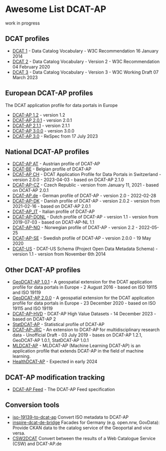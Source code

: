 # Awesome List DCAT-AP

work in progress

## DCAT profiles

- [DCAT 1](https://www.w3.org/TR/vocab-dcat-1/) - Data Catalog Vocabulary - W3C Recommendation 16 January 2014
- [DCAT 2](https://www.w3.org/TR/2020/REC-vocab-dcat-2-20200204/) - Data Catalog Vocabulary - Version 2 - W3C Recommendation 04 February 2020
- [DCAT 3](https://www.w3.org/TR/vocab-dcat-3/) - Data Catalog Vocabulary - Version 3 - W3C Working Draft 07 March 2023

## European DCAT-AP profiles

The DCAT application profile for data portals in Europe

- [DCAT-AP 1.2](https://joinup.ec.europa.eu/collection/semantic-interoperability-community-semic/solution/dcat-application-profile-data-portals-europe/release/12) - version 1.2
- [DCAT-AP 2.0.1](https://joinup.ec.europa.eu/collection/semantic-interoperability-community-semic/solution/dcat-application-profile-data-portals-europe/release/201-0) - version 2.0.1
- [DCAT-AP 2.1.1](https://github.com/SEMICeu/DCAT-AP/tree/master/releases/2.1.1) - version 2.1.1
- [DCAT-AP 3.0.0](https://joinup.ec.europa.eu/collection/semic-support-centre/solution/dcat-application-profile-data-portals-europe/release/300) - version 3.0.0
- [DCAT-AP 3.0](https://semiceu.github.io/DCAT-AP/releases/3.0.0/) - ReSpec from 17 July 2023

## National DCAT-AP profiles

- [DCAT-AP AT](https://www.dcat-ap.at/) - Austrian profile of DCAT-AP
- [DCAT-BE](http://dcat.be/) - Belgian profile of DCAT-AP
- [DCAT-AP CH](https://dcat-ap.ch/) - DCAT Application Profile for Data Portals in Switzerland - version 2.0.0 - 2023-04-03 - based on DCAT-AP 2.1.0
- [DCAT-AP-CZ](https://ofn.gov.cz/rozhran%C3%AD-katalog%C5%AF-otev%C5%99en%C3%BDch-dat/2021-01-11/) - Czech Republic - version from January 11, 2021 - based on DCAT-AP 2.0.1
- [DCAT-AP.de](https://www.dcat-ap.de/def/dcatde/2.0/spec/) - German profile of DCAT-AP - version 2.0 - 2022-02-28
- [DCAT-AP-DK](https://digst.github.io/DCAT-AP-DK/releases/v.2.0/docs/) - Danish profile of DCAT-AP - version 2.0.2 - version from 2021-02-16 - based on DCAT-AP 2.0.1
- [DCAT-AP_IT](https://docs.italia.it/italia/daf/linee-guida-cataloghi-dati-dcat-ap-it/it/stabile/dcat-ap_it.html) - Italian profile of DCAT-AP
- [DCAT-AP-DONL](https://dcat-ap-donl.readthedocs.io/en/latest/summary.html) - Dutch profile of DCAT-AP - version 1.1 - version from 2019-07-03 - based on DCAT-AP-NL 1.1
- [DCAT-AP-NO](https://data.norge.no/specification/dcat-ap-no) - Norwegian profile of DCAT-AP - version 2.2 - 2022-05-25
- [DCAT-AP-SE](https://docs.dataportal.se/dcat/sv/) - Swedish profile of DCAT-AP - version 2.0.0 - 19 May 2020
- [DCAT-US](https://resources.data.gov/resources/dcat-us/) - DCAT-US Schema (Project Open Data Metadata Schema) - version 1.1 - version from November 6th 2014

## Other DCAT-AP profiles

- [GeoDCAT-AP 1.0.1](https://joinup.ec.europa.eu/collection/semantic-interoperability-community-semic/solution/geodcat-application-profile-data-portals-europe/release/101) - A geospatial extension for the DCAT application profile for data portals in Europe - 2 August 2016 - based on  ISO 19115 and ISO 19119
- [GeoDCAT-AP 2.0.0](https://semiceu.github.io/GeoDCAT-AP/releases/) - A geospatial extension for the DCAT application profile for data portals in Europe - 23 December 2020 - based on  ISO 19115 and ISO 19119
- [DCAT-AP-HVD](https://semiceu.github.io/uri.semic.eu-generated/DCAT-AP/releases/2.2.0-hvd/) - DCAT-AP High Value Datasets - 14 December 2023 - based on DCAT-AP 2
- [StatDCAT-AP](https://joinup.ec.europa.eu/collection/semantic-interoperability-community-semic/solution/statdcat-application-profile-data-portals-europe) - Statistical profile of DCAT-AP
- [DCAT-AP-JRC](https://ec-jrc.github.io/dcat-ap-jrc/) - An extension to DCAT-AP for multidisciplinary research data - Unofficial Draft - 03 July 2019 - bases on DCAT-AP 1.2.1, GeoDCAT-AP 1.0.1, StatDCAT-AP 1.0.1
- [MLDCAT-AP](https://semiceu.github.io/MLDCAT-AP/releases/2.0.0/) - MLDCAT-AP (Machine Learning DCAT-AP) is an application profile that extends DCAT-AP in the field of machine learning.
- [HealthDCAT-AP](https://ehds2pilot.eu/upcoming_results/extension-of-dcat-ap-healthdcat-ap/) - Expected in early 2024

## DCAT-AP modification tracking

- [DCAT-AP Feed](https://semiceu.github.io/LDES-DCAT-AP-feeds/) - The DCAT-AP Feed specification

## Conversion tools

- [iso-19139-to-dcat-ap](https://github.com/SEMICeu/iso-19139-to-dcat-ap/tree/master) Convert ISO metadata to DCAT-AP
- [inspire-dcat-de-bridge](https://github.com/OpenNRW/inspire-dcat-de-bridge) Facades for Germany (e.g. open.nrw, GovData): Provide CKAN data to the catalog service of the Geoportal and vice versa.
- [CSW2DCAT](https://code.schleswig-holstein.de/opendata/csw2dcat) Convert between the results of a Web Catalogue Service (CSW) and DCAT-AP.de
